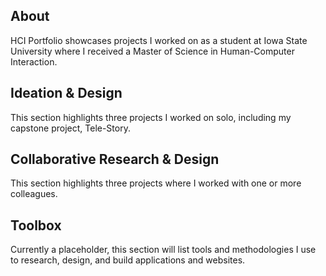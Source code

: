 ## About

HCI Portfolio showcases projects I worked on as a student at Iowa State University where I received a Master of Science in Human-Computer Interaction.

## Ideation & Design
This section highlights three projects I worked on solo, including my capstone project, Tele-Story.

## Collaborative Research & Design
This section highlights three projects where I worked with one or more colleagues.

## Toolbox
Currently a placeholder, this section will list tools and methodologies I use to research, design, and build applications and websites.